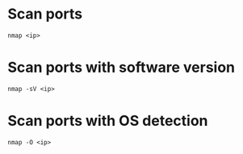 # Scan ports

```
nmap <ip>
```

# Scan ports with software version

```
nmap -sV <ip>
```

# Scan ports with OS detection

```
nmap -O <ip>
```

